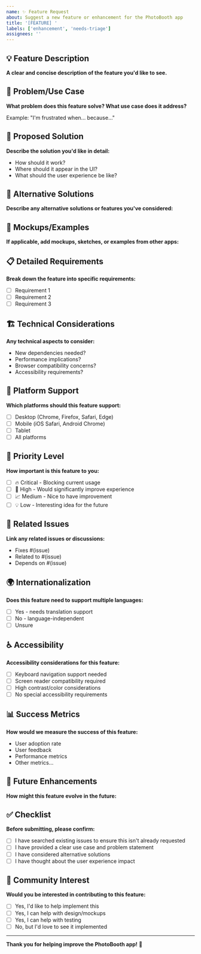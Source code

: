 ```yaml
---
name: ✨ Feature Request
about: Suggest a new feature or enhancement for the PhotoBooth app
title: '[FEATURE] '
labels: ['enhancement', 'needs-triage']
assignees: ''
---
```


## 💡 Feature Description

**A clear and concise description of the feature you'd like to see.**

## 🎯 Problem/Use Case

**What problem does this feature solve? What use case does it address?**

Example: "I'm frustrated when... because..."

## 💭 Proposed Solution

**Describe the solution you'd like in detail:**

- How should it work?
- Where should it appear in the UI?
- What should the user experience be like?

## 🔄 Alternative Solutions

**Describe any alternative solutions or features you've considered:**

## 🎨 Mockups/Examples

**If applicable, add mockups, sketches, or examples from other apps:**

## 📋 Detailed Requirements

**Break down the feature into specific requirements:**

- [ ] Requirement 1
- [ ] Requirement 2  
- [ ] Requirement 3

## 🏗️ Technical Considerations

**Any technical aspects to consider:**

- New dependencies needed?
- Performance implications?
- Browser compatibility concerns?
- Accessibility requirements?

## 📱 Platform Support

**Which platforms should this feature support:**

- [ ] Desktop (Chrome, Firefox, Safari, Edge)
- [ ] Mobile (iOS Safari, Android Chrome)
- [ ] Tablet
- [ ] All platforms

## 🎯 Priority Level

**How important is this feature to you:**

- [ ] 🔥 Critical - Blocking current usage
- [ ] 🚀 High - Would significantly improve experience
- [ ] 📈 Medium - Nice to have improvement
- [ ] 💡 Low - Interesting idea for the future

## 🔗 Related Issues

**Link any related issues or discussions:**

- Fixes #(issue)
- Related to #(issue)
- Depends on #(issue)

## 🌍 Internationalization

**Does this feature need to support multiple languages:**

- [ ] Yes - needs translation support
- [ ] No - language-independent
- [ ] Unsure

## ♿ Accessibility

**Accessibility considerations for this feature:**

- [ ] Keyboard navigation support needed
- [ ] Screen reader compatibility required
- [ ] High contrast/color considerations
- [ ] No special accessibility requirements

## 📊 Success Metrics

**How would we measure the success of this feature:**

- User adoption rate
- User feedback
- Performance metrics
- Other metrics...

## 🔮 Future Enhancements

**How might this feature evolve in the future:**

## ✅ Checklist

**Before submitting, please confirm:**

- [ ] I have searched existing issues to ensure this isn't already requested
- [ ] I have provided a clear use case and problem statement
- [ ] I have considered alternative solutions
- [ ] I have thought about the user experience impact

## 👥 Community Interest

**Would you be interested in contributing to this feature:**

- [ ] Yes, I'd like to help implement this
- [ ] Yes, I can help with design/mockups
- [ ] Yes, I can help with testing
- [ ] No, but I'd love to see it implemented

---

**Thank you for helping improve the PhotoBooth app!** 🚀

